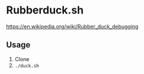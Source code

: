 # Rubberduck.sh

https://en.wikipedia.org/wiki/Rubber_duck_debugging

## Usage
 1. Clone
 2. `./duck.sh`
